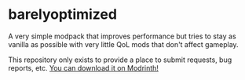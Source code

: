 # barelyoptimized
A very simple modpack that improves performance but tries to stay as vanilla as possible with very little QoL mods that don't affect gameplay.

This repository only exists to provide a place to submit requests, bug reports, etc. [You can download it on Modrinth!](https://modrinth.com/modpack/barelyoptimized)
